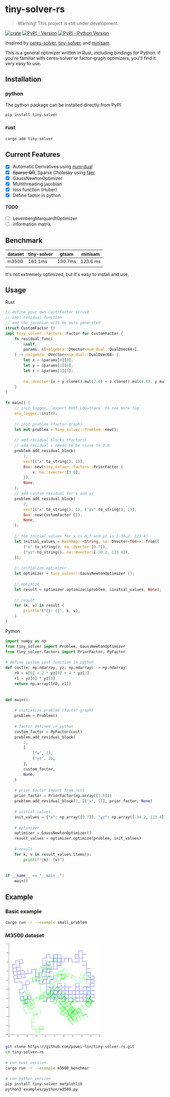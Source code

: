 # tiny-solver-rs
> Warning! This project is still under development.

[![crate](https://img.shields.io/crates/v/tiny-solver.svg)](https://crates.io/crates/tiny-solver)
[![PyPI - Version](https://img.shields.io/pypi/v/tiny-solver.svg)](https://pypi.org/project/tiny-solver)
[![PyPI - Python Version](https://img.shields.io/pypi/pyversions/tiny-solver.svg)](https://pypi.org/project/tiny-solver)

Inspired by [ceres-solver](https://github.com/ceres-solver/ceres-solver), [tiny-solver](https://github.com/keir/tinysolver), and [minisam](https://github.com/dongjing3309/minisam).

This is a general optimizer written in Rust, including bindings for Python. If you're familiar with ceres-solver or factor-graph optimizers, you'll find it very easy to use.

## Installation
### python
The python package can be installed directly from PyPI:
```sh
pip install tiny-solver
```
### rust
```sh
cargo add tiny-solver
```

## Current Features

- [x] Automatic Derivatives using [num-dual](https://github.com/itt-ustutt/num-dual)
- [x] ~~Sparse QR~~, Sparse Cholesky using [faer](https://github.com/sarah-ek/faer-rs)
- [x] GaussNewtonOptimizer
- [x] Multithreading jacobian
- [x] loss function (Huber)
- [x] Define factor in python

#### TODO
- [ ] LevenbergMarquardtOptimizer
- [ ] information matrix

## Benchmark
| dataset | tiny-solver | gtsam   | minisam  |
|---------|-------------|---------|----------|
| m3500   | 161.1ms     | 130.7ms | 123.6 ms |
|         |             |         |          |

It's not extremely optimized, but it's easy to install and use.

## Usage
Rust 
```rust
// define your own Cost/Factor struct
// impl residual function
// and the jacobian will be auto generated
struct CustomFactor {}
impl tiny_solver::factors::Factor for CustomFactor {
    fn residual_func(
        &self,
        params: &[nalgebra::DVector<num_dual::DualDVec64>],
    ) -> nalgebra::DVector<num_dual::DualDVec64> {
        let x = &params[0][0];
        let y = &params[1][0];
        let z = &params[1][1];

        na::dvector![x + y.clone().mul(2.0) + z.clone().mul(4.0), y.mul(z)]
    }
}

fn main() {
    // init logger, `export RUST_LOG=trace` to see more log
    env_logger::init();

    // init problem (factor graph)
    let mut problem = tiny_solver::Problem::new();

    // add residual blocks (factors)
    // add residual x needs to be close to 3.0
    problem.add_residual_block(
        1,
        vec![("x".to_string(), 1)],
        Box::new(tiny_solver::factors::PriorFactor {
            v: na::dvector![3.0],
        }),
        None,
    );
    // add custom residual for x and yz
    problem.add_residual_block(
        2,
        vec![("x".to_string(), 1), ("yz".to_string(), 2)],
        Box::new(CustomFactor {}),
        None,
    );

    // the initial values for x is 0.7 and yz is [-30.2, 123.4]
    let initial_values = HashMap::<String, na::DVector<f64>>::from([
        ("x".to_string(), na::dvector![0.7]),
        ("yz".to_string(), na::dvector![-30.2, 123.4]),
    ]);

    // initialize optimizer
    let optimizer = tiny_solver::GaussNewtonOptimizer {};

    // optimize
    let result = optimizer.optimize(&problem, &initial_values, None);

    // result
    for (k, v) in result {
        println!("{}: {}", k, v);
    }
}
```
Python
```py
import numpy as np
from tiny_solver import Problem, GaussNewtonOptimizer
from tiny_solver.factors import PriorFactor, PyFactor

# define custom cost function in python
def cost(x: np.ndarray, yz: np.ndarray) -> np.ndarray:
    r0 = x[0] + 2 * yz[0] + 4 * yz[1]
    r1 = yz[0] * yz[0]
    return np.array([r0, r1])


def main():

    # initialize problem (factor graph)
    problem = Problem()

    # factor defined in python
    custom_factor = PyFactor(cost)
    problem.add_residual_block(
        2,
        [
            ("x", 1),
            ("yz", 2),
        ],
        custom_factor,
        None,
    )

    # prior factor import from rust
    prior_factor = PriorFactor(np.array([3.0]))
    problem.add_residual_block(1, [("x", 1)], prior_factor, None)

    # initial values
    init_values = {"x": np.array([0.7]), "yz": np.array([-30.2, 123.4])}

    # optimizer
    optimizer = GaussNewtonOptimizer()
    result_values = optimizer.optimize(problem, init_values)

    # result
    for k, v in result_values.items():
        print(f"{k}: {v}")


if __name__ == "__main__":
    main()
```

## Example
### Basic example
```sh
cargo run -r --example small_problem
```
### M3500 dataset
<img src="docs/m3500_rs.png" width="300" alt="m3500 dataset rust result.">

```sh
git clone https://github.com/powei-lin/tiny-solver-rs.git
cd tiny-solver-rs

# run rust version
cargo run -r --example m3500_benchmar

# run python version
pip install tiny-solver matplotlib
python3 examples/python/m3500.py
```